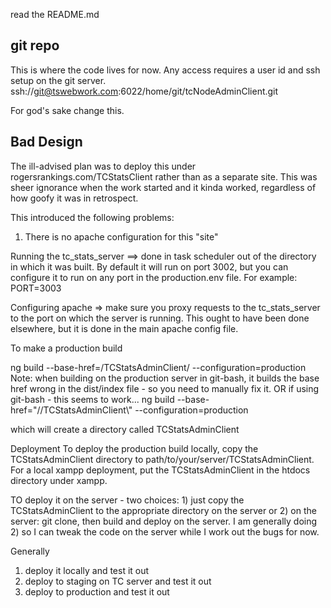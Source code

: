 read the README.md

## git repo

This is where the code lives for now.  Any access requires a user id
and ssh setup on the git server.
ssh://git@tswebwork.com:6022/home/git/tcNodeAdminClient.git

For god's sake change this.

## Bad Design


The ill-advised plan was to deploy this under rogersrankings.com/TCStatsClient
rather than as a separate site. This was sheer ignorance when the work started and it
kinda worked, regardless of how goofy it was in retrospect.

This introduced the following problems:
1. There is no apache configuration for this "site"

Running the tc_stats_server ==> done in task scheduler out of the directory in which it was built.
By default it will run on port 3002, but you can configure it to run on any port in the
production.env file. For example:
PORT=3003

Configuring apache => make sure you proxy requests to the tc_stats_server to the port on which the
server is running.  This ought to have been done elsewhere, but it is done in the main apache config file.



To make a production build

ng build --base-href=/TCStatsAdminClient/ --configuration=production
Note: when building on the production server in git-bash, it builds the base href
wrong in the dist/index file - so you need to manually fix it.
OR if using git-bash - this seems to work...
ng build --base-href="//TCStatsAdminClient\\" --configuration=production

which will create a directory called TCStatsAdminClient

Deployment
To deploy the production build locally, copy the TCStatsAdminClient directory to
path/to/your/server/TCStatsAdminClient. For a local xampp deployment,
put the TCStatsAdminClient in the htdocs directory under xampp.

TO deploy it on the server - two choices:  1) just copy the TCStatsAdminClient to the appropriate
directory on the server or 2) on the server: git clone, then build and deploy on the server.
I am generally doing 2) so I can tweak the code on the server while I work out the bugs for now.

Generally
1) deploy it locally and test it out
2) deploy to staging on TC server and test it out
3) deploy to production and test it out


